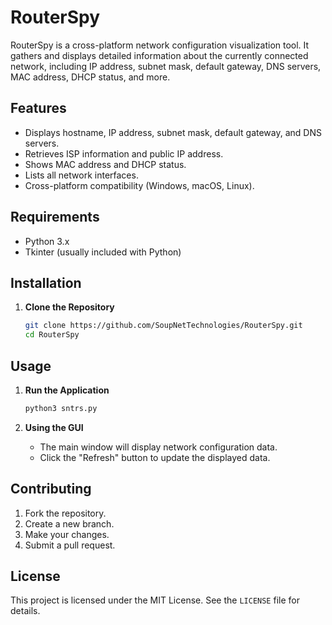 # RouterSpy

RouterSpy is a cross-platform network configuration visualization tool. It gathers and displays detailed information about the currently connected network, including IP address, subnet mask, default gateway, DNS servers, MAC address, DHCP status, and more.

## Features

- Displays hostname, IP address, subnet mask, default gateway, and DNS servers.
- Retrieves ISP information and public IP address.
- Shows MAC address and DHCP status.
- Lists all network interfaces.
- Cross-platform compatibility (Windows, macOS, Linux).

## Requirements

- Python 3.x
- Tkinter (usually included with Python)

## Installation

1. **Clone the Repository**

    ```sh
    git clone https://github.com/SoupNetTechnologies/RouterSpy.git
    cd RouterSpy
    ```

## Usage

1. **Run the Application**

    ```sh
    python3 sntrs.py
    ```

2. **Using the GUI**

    - The main window will display network configuration data.
    - Click the "Refresh" button to update the displayed data.

## Contributing

1. Fork the repository.
2. Create a new branch.
3. Make your changes.
4. Submit a pull request.

## License

This project is licensed under the MIT License. See the `LICENSE` file for details.
